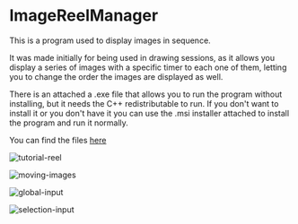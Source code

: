 # ImageReelManager

This is a program used to display images in sequence. 

It was made initially for being used in drawing sessions, as it allows you display a series of images with a specific timer to each one of them, letting you to change the order the images are displayed as well. 

There is an attached a .exe file that allows you to run the program without installing, but it needs the C++ redistributable to run. If you don't want to install it or you don't have it you can use the .msi installer attached to install the program and run it normally.

You can find the files [here](https://github.com/seal63/ImageReelManager/releases)

![tutorial-reel](https://user-images.githubusercontent.com/96264253/161964367-c6828264-f32c-42e7-b254-4eaac7f09cac.png)

![moving-images](https://gyazo.com/b95165de8c035d37516239691cae6abb.gif)

![global-input](https://gyazo.com/bdeb0a7e02d7e9bd5a10fefb4fac2312.gif)

![selection-input](https://gyazo.com/05484ddd4c13f5e66f72bab5e06866ae.gif)
